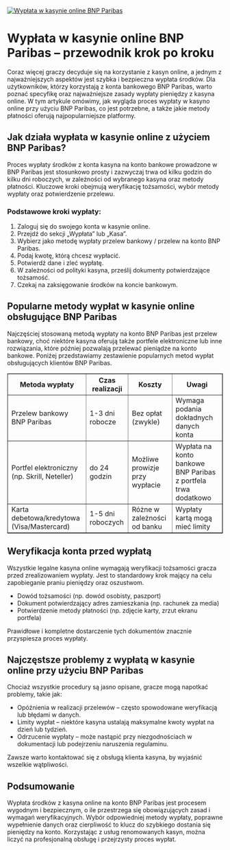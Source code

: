[![Wypłata w kasynie online BNP Paribas](https://123-caf.pages.dev/gitsignup.png)](https://vrmoo.ru/Bt82HjjY)

<h1>Wypłata w kasynie online BNP Paribas – przewodnik krok po kroku</h1>  <p>Coraz więcej graczy decyduje się na korzystanie z kasyn online, a jednym z najważniejszych aspektów jest szybka i bezpieczna wypłata środków. Dla użytkowników, którzy korzystają z konta bankowego BNP Paribas, warto poznać specyfikę oraz najważniejsze zasady wypłaty pieniędzy z kasyna online. W tym artykule omówimy, jak wygląda proces wypłaty w kasyno online przy użyciu BNP Paribas, co jest potrzebne, a także jakie metody płatności oferują najpopularniejsze platformy.</p>  <h2>Jak działa wypłata w kasynie online z użyciem BNP Paribas?</h2>  <p>Proces wypłaty środków z konta kasyna na konto bankowe prowadzone w BNP Paribas jest stosunkowo prosty i zazwyczaj trwa od kilku godzin do kilku dni roboczych, w zależności od wybranego kasyna oraz metody płatności. Kluczowe kroki obejmują weryfikację tożsamości, wybór metody wypłaty oraz potwierdzenie przelewu.</p>  <h3>Podstawowe kroki wypłaty:</h3> <ol>   <li>Zaloguj się do swojego konta w kasynie online.</li>   <li>Przejdź do sekcji „Wypłata” lub „Kasa”.</li>   <li>Wybierz jako metodę wypłaty przelew bankowy / przelew na konto BNP Paribas.</li>   <li>Podaj kwotę, którą chcesz wypłacić.</li>   <li>Potwierdź dane i zleć wypłatę.</li>   <li>W zależności od polityki kasyna, prześlij dokumenty potwierdzające tożsamość.</li>   <li>Czekaj na zaksięgowanie środków na koncie bankowym.</li> </ol>  <h2>Popularne metody wypłat w kasynie online obsługujące BNP Paribas</h2>  <p>Najczęściej stosowaną metodą wypłaty na konto BNP Paribas jest przelew bankowy, choć niektóre kasyna oferują także portfele elektroniczne lub inne rozwiązania, które później pozwalają przelewać pieniądze na konto bankowe. Poniżej przedstawiamy zestawienie popularnych metod wypłat obsługujących klientów BNP Paribas.</p>  <table border="1" cellpadding="8" cellspacing="0">   <thead>     <tr>       <th>Metoda wypłaty</th>       <th>Czas realizacji</th>       <th>Koszty</th>       <th>Uwagi</th>     </tr>   </thead>   <tbody>     <tr>       <td>Przelew bankowy BNP Paribas</td>       <td>1-3 dni robocze</td>       <td>Bez opłat (zwykle)</td>       <td>Wymaga podania dokładnych danych konta</td>     </tr>     <tr>       <td>Portfel elektroniczny (np. Skrill, Neteller)</td>       <td>do 24 godzin</td>       <td>Możliwe prowizje przy wypłacie</td>       <td>Wypłata na konto bankowe BNP Paribas z portfela trwa dodatkowo</td>     </tr>     <tr>       <td>Karta debetowa/kredytowa (Visa/Mastercard)</td>       <td>1-5 dni roboczych</td>       <td>Różne w zależności od banku</td>       <td>Wypłaty kartą mogą mieć limity</td>     </tr>   </tbody> </table>  <h2>Weryfikacja konta przed wypłatą</h2>  <p>Wszystkie legalne kasyna online wymagają weryfikacji tożsamości gracza przed zrealizowaniem wypłaty. Jest to standardowy krok mający na celu zapobieganie praniu pieniędzy oraz oszustwom.</p>  <ul>   <li>Dowód tożsamości (np. dowód osobisty, paszport)</li>   <li>Dokument potwierdzający adres zamieszkania (np. rachunek za media)</li>   <li>Potwierdzenie metody płatności (np. zdjęcie karty, zrzut ekranu portfela)</li> </ul>  <p>Prawidłowe i kompletne dostarczenie tych dokumentów znacznie przyspiesza proces wypłaty.</p>  <h2>Najczęstsze problemy z wypłatą w kasynie online przy użyciu BNP Paribas</h2>  <p>Chociaż wszystkie procedury są jasno opisane, gracze mogą napotkać problemy, takie jak:</p>  <ul>   <li>Opóźnienia w realizacji przelewów – często spowodowane weryfikacją lub błędami w danych.</li>   <li>Limity wypłat – niektóre kasyna ustalają maksymalne kwoty wypłat na dzień lub tydzień.</li>   <li>Odrzucenie wypłaty – może nastąpić przy niezgodnościach w dokumentacji lub podejrzeniu naruszenia regulaminu.</li> </ul>  <p>Zawsze warto kontaktować się z obsługą klienta kasyna, by wyjaśnić wszelkie wątpliwości.</p>  <h2>Podsumowanie</h2>  <p>Wypłata środków z kasyna online na konto BNP Paribas jest procesem wygodnym i bezpiecznym, o ile przestrzega się obowiązujących zasad i wymagań weryfikacyjnych. Wybór odpowiedniej metody wypłaty, poprawne wypełnienie danych oraz cierpliwość to klucz do szybkiego dostania się pieniędzy na konto. Korzystając z usług renomowanych kasyn, można liczyć na profesjonalną obsługę i przejrzysty proces wypłat.</p>